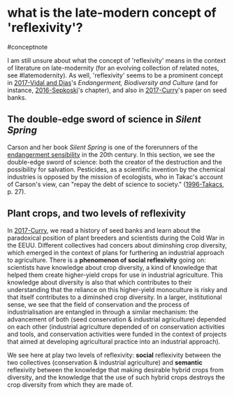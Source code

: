 # what is the late-modern concept of 'reflexivity'?
#conceptnote

I am still unsure about what the concept of 'reflexivity' means in the context of literature on late-modernity (for an evolving collection of related notes, see #latemodernity). As well, 'reflexivity' seems to be a prominent concept in [2017-Vidal and Dias](2017-Vidal%20and%20Dias.md)'s *Endangerment, Biodiversity and Culture* (and for instance,
[2016-Sepkoski](2016-Sepkoski.md)'s chapter), and also in [2017-Curry](2017-Curry.md)'s paper on seed banks.


## The double-edge sword of science in *Silent Spring*
Carson and her book *Silent Spring* is one of the forerunners of the [endangerment sensibility](endangerment%20sensibility) in the 20th century. In this section, we see the double-edge sword of science: both the creator of the destruction and the possibility for salvation. Pesticides, as a scientific invention by the chemical industries is opposed by the mission of ecologists, who in Takac's account of Carson's view, can "repay the debt of science to society." ([1996-Takacs](1996-Takacs.md), p. 27). 


## Plant crops, and two levels of reflexivity

In [2017-Curry](2017-Curry.md), we read a history of seed banks and learn about the paradoxical position of plant breeders and scientists during the Cold War in the EEUU. Different collectives had concers about diminshing crop diversity, which emerged in the context of plans for furthering an industrial approach to agriculture. There is a **phenomenon of social reflexivity** going on: scientists have knowledge about crop diversity, a kind of knowledge that helped them create higher-yield crops for use in industrial agriculture. This knowledge about diversity is also that which contributes to their understanding that the reliance on this higher-yield monoculture is risky and that itself contributes to a diminshed crop diversity. In a larger, institutional sense, we see that the field of conservation and the process of industrialisation are entangled in through a similar mechanism: the advancement of both (seed conservation & industrial agriculture) depended on each other (industrial agriculture depended of on conservation activities and tools, and conservation activities were funded in the context of projects that aimed at developing agricultural practice into an industrial approach).

We see here at play two levels of reflexivity: **social** reflexivity between the two collectives (conservation & industrial agriculture) and **semantic** reflexivity between the knowledge that making desirable hybrid crops from diversity, and the knowledge that the use of such hybrid crops destroys the crop diversity from which they are made of.


